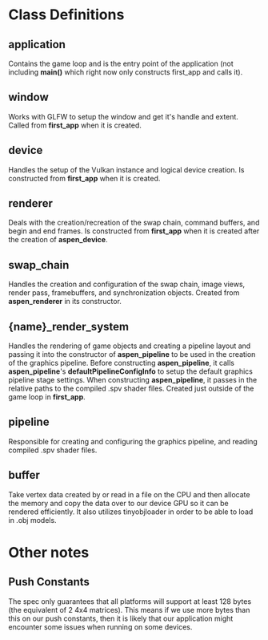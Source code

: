 # Class Definitions
## **application**
Contains the game loop and is the entry point of the application (not including **main()** which right now only constructs first_app and calls it).

## **window**
Works with GLFW to setup the window and get it's handle and extent.
Called from **first_app** when it is created.

## **device**
Handles the setup of the Vulkan instance and logical device creation.
Is constructed from **first_app** when it is created.

## **renderer**
Deals with the creation/recreation of the swap chain, command buffers, and begin and end frames.
Is constructed from **first_app** when it is created after the creation of **aspen_device**.

## **swap_chain**
Handles the creation and configuration of the swap chain, image views, render pass, framebuffers, and synchronization objects.
Created from **aspen_renderer** in its constructor.

## **{name}_render_system**
Handles the rendering of game objects and creating a pipeline layout and passing it into the constructor of **aspen_pipeline** to be used in the creation of the graphics pipeline.
Before constructing **aspen_pipeline**, it calls **aspen_pipeline**'s **defaultPipelineConfigInfo** to setup the default graphics pipeline stage settings.
When constructing **aspen_pipeline**, it passes in the relative paths to the compiled .spv shader files.
Created just outside of the game loop in **first_app**.

## **pipeline**
Responsible for creating and configuring the graphics pipeline, and reading compiled .spv shader files.

## **buffer**
Take vertex data created by or read in a file on the CPU and then allocate the memory and copy the data over to our device GPU so it can be rendered efficiently. It also utilizes tinyobjloader in order to be able to load in .obj models.

# Other notes

## **Push Constants**
The spec only guarantees that all platforms will support at least 128 bytes (the equivalent of 2 4x4 matrices). This means if we use more bytes than this on our push constants, then it is likely that our application might encounter some issues when running on some devices.